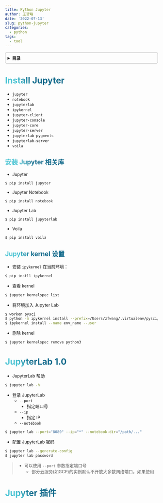 ```yaml
---
title: Python Jupyter
author: 王哲峰
date: '2022-07-13'
slug: python-jupyter
categories:
  - python
tags:
  - tool
---
```



<style>
h1 {
  background-color: #2B90B6;
  background-image: linear-gradient(45deg, #4EC5D4 10%, #146b8c 20%);
  background-size: 100%;
  -webkit-background-clip: text;
  -moz-background-clip: text;
  -webkit-text-fill-color: transparent;
  -moz-text-fill-color: transparent;
}
h2 {
  background-color: #2B90B6;
  background-image: linear-gradient(45deg, #4EC5D4 10%, #146b8c 20%);
  background-size: 100%;
  -webkit-background-clip: text;
  -moz-background-clip: text;
  -webkit-text-fill-color: transparent;
  -moz-text-fill-color: transparent;
}

details {
    border: 1px solid #aaa;
    border-radius: 4px;
    padding: .5em .5em 0;
}

summary {
    font-weight: bold;
    margin: -.5em -.5em 0;
    padding: .5em;
}

details[open] {
    padding: .5em;
}

details[open] summary {
    border-bottom: 1px solid #aaa;
    margin-bottom: .5em;
}
</style>


<details><summary>目录</summary><p>

- [Install Jupyter](#install-jupyter)
  - [安装 Jupyter 相关库](#安装-jupyter-相关库)
  - [Jupyter kernel 设置](#jupyter-kernel-设置)
- [JupyterLab 1.0](#jupyterlab-10)
- [Jupyter 插件](#jupyter-插件)
</p></details><p></p>





# Install Jupyter

- `jupyter`
- `notebook`
- `jupyterlab`
- `ipykernel`
- `jupyter-client`
- `jupyter-console`
- `jupyter-core`
- `jupyter-server`
- `jupyterlab-pygments`
- `jupyterlab-server`
- `voila`

## 安装 Jupyter 相关库


- Jupyter

```bash
$ pip install jupyter
```

- Jupyter Notebook

```bash
$ pip install notebook
```

- Jupyter Lab

```bash
$ pip install jupyterlab
```

- Voila

```bash
$ pip install voila
```

## Jupyter kernel 设置


- 安装 `ipykernel` 在当前环境：

```bash
$ pip instll ipykernel
```

- 查看 kernel

```bash
$ jupyter kernelspec list
```
- 将环境加入 Jupyter Lab

```bash
$ workon pysci
$ python -m ipykernel install --prefix=/Users/zfwang/.virtualenv/pysci/ --name pysci
$ ipykernel install --name env_name --user
```
- 删除 kernel

```bash
$ jupyter kernelspec remove python3
```

# JupyterLab 1.0

- JupyterLab 帮助

```bash
$ jupyter lab -h
```

- 登录 JupyterLab
    - `--port`
        - 指定端口号
    - `--ip`
        - 指定 IP
    - `--notebook`

```bash
$ jupyter lab --port="8080" --ip="*" --notebook-dir="/path/..."
```

- 配置 JupyterLab 密码

```bash
$ jupyter lab --generate-config
$ jupyter lab password
```

> - 可以使用 `--port` 参数指定端口号
>     - 部分云服务(如GCP)的实例默认不开放大多数网络端口，如果使用


# Jupyter 插件